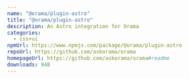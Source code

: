 ```yaml
---
name: "@orama/plugin-astro"
title: "@orama/plugin-astro"
description: An Astro integration for Orama
categories:
  - css+ui
npmUrl: https://www.npmjs.com/package/@orama/plugin-astro
repoUrl: https://github.com/askorama/orama
homepageUrl: https://github.com/askorama/orama#readme
downloads: 948
---
```

